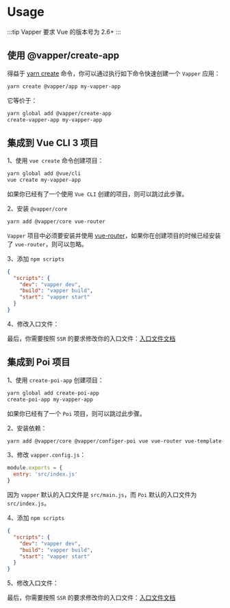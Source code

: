 # Usage

:::tip
Vapper 要求 Vue 的版本号为 2.6+
:::

## 使用 @vapper/create-app

得益于 [yarn create](https://yarnpkg.com/lang/en/docs/cli/create/) 命令，你可以通过执行如下命令快速创建一个 `Vapper` 应用：

```sh
yarn create @vapper/app my-vapper-app
```

它等价于：

```sh
yarn global add @vapper/create-app
create-vapper-app my-vapper-app
```

## 集成到 Vue CLI 3 项目

1、使用 `vue create` 命令创建项目：

```sh
yarn global add @vue/cli
vue create my-vapper-app
```

如果你已经有了一个使用 `Vue CLI` 创建的项目，则可以跳过此步骤。

2、安装 `@vapper/core`

```sh
yarn add @vapper/core vue-router
```

`Vapper` 项目中必须要安装并使用 [vue-router](https://router.vuejs.org/)，如果你在创建项目的时候已经安装了 `vue-router`，则可以忽略。

3、添加 `npm scripts`

```json
{
  "scripts": {
    "dev": "vapper dev",
    "build": "vapper build",
    "start": "vapper start"
  }
}
```

4、修改入口文件：

最后，你需要按照 `SSR` 的要求修改你的入口文件：[入口文件文档](/zh/entry.md)

## 集成到 Poi 项目

1、使用 `create-poi-app` 创建项目：

```sh
yarn global add create-poi-app
create-poi-app my-vapper-app
```

如果你已经有了一个 `Poi` 项目，则可以跳过此步骤。

2、安装依赖：

```sh
yarn add @vapper/core @vapper/configer-poi vue vue-router vue-template-compiler -D
```

3、修改 `vapper.config.js`：

```js
module.exports = {
  entry: 'src/index.js'
}
```

因为 `vapper` 默认的入口文件是 `src/main.js`，而 `Poi` 默认的入口文件为 `src/index.js`。

4、添加 `npm scripts`

```json
{
  "scripts": {
    "dev": "vapper dev",
    "build": "vapper build",
    "start": "vapper start"
  }
}
```

5、修改入口文件：

最后，你需要按照 `SSR` 的要求修改你的入口文件：[入口文件文档](/zh/entry.md)
